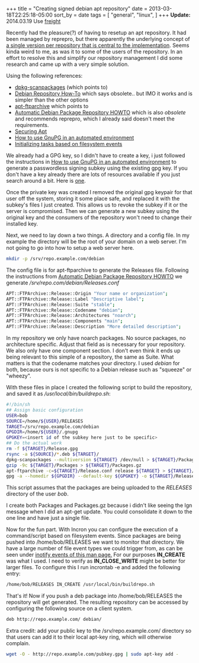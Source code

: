 +++
title = "Creating signed debian apt repository"
date = 2013-03-18T22:25:18-05:00
sort_by = date
tags = [
  "general",
  "linux",
]
+++
**Update:** 2014.03.19 Use [freight](https://github.com/rcrowley/freight "freight - apt repositories made simple")

Recently had the pleasure(?) of having to resetup an apt repository. It had been managed by reprepro, but there apparently the underlying concept of [a single version per repository that is central to the implementation](http://bugs.debian.org/cgi-bin/bugreport.cgi?bug=570623 "Debian bugzilla 570623 reprepro: please add multiple version management"). Seems kinda weird to me, as was it to some of the users of the repository. In an effort to resolve this and simplify our repository management I did some research and came up with a very simple solution.

Using the following references:

  * [dpkg-scanpackages](http://wiki.debian.org/HowToSetupADebianRepository#dpkg-scanpackages_and_dpkg-scansources "Debian wiki dpkg-scanpackages") (which points to)
  * [Debian Repository How-To](http://www.debian.org/doc/manuals/repository-howto/repository-howto.en.html "Debian Repository How To") which says obsolete.. but IMO it works and is simpler than the other options
  * [apt-ftparchive](wiki.debian.org/HowToSetupADebianRepository#apt-ftparchive "Debian wiki apt-ftparchive") which points to
  * [Automatic Debian Package Repository HOWTO](http://people.connexer.com/~roberto/howtos/debrepository "Automatic Debian Package Repository HOWTO") which is also _obsolete_ and recommends reprepro, which I already said doesn't meet the requirements.
  * [Securing Apt](http://wiki.debian.org/SecureApt "Securing Apt")
  * [How to use GnuPG in an automated environment](http://www.gnupg.org/faq/GnuPG-FAQ.html#how-can-i-use-gnupg-in-an-automated-environment "How to use GnuPG in an automated environment")
  * [Initializing tasks based on filesystem events](http://www.howtoforge.com/triggering-commands-on-file-or-directory-changes-with-incron "Incron")

We already had a GPG key, so I didn't have to create a key, i just followed the instructions in [How to use GnuPG in an automated environment](http://www.gnupg.org/faq/GnuPG-FAQ.html#how-can-i-use-gnupg-in-an-automated-environment "How to use GnuPG in an automated environment") to generate a passwordless signing subkey using the existing gpg key. If you don't have a key already there are lots of resources available if you just search around a bit. Here is [one](http://www.gnupg.org/gph/en/manual.html#AEN26 "GPG Manual - Generating a keypair").

Once the private key was created I removed the original gpg keypair for that user off the system, storing it some place safe, and replaced it with the subkey's files I just created. This allows us to revoke the subkey if it or the server is compromised. Then we can generate a new subkey using the original key and the consumers of the repository won't need to change their installed key.

Next, we need to lay down a two things. A directory and a config file. In my example the directory will be the root of your domain on a web server. I'm not going to go into how to setup a web server here.

```bash
mkdir -p /srv/repo.example.com/debian
```

The config file is for apt-ftparchive to generate the Releases file. Following the instructions from [Automatic Debian Package Repository HOWTO](http://people.connexer.com/~roberto/howtos/debrepository "Automatic Debian Package Repository HOWTO") we generate _/srv/repo.com/debian/Releases.conf_

```bash
APT::FTPArchive::Release::Origin "Your name or organization";
APT::FTPArchive::Release::Label "Descriptive label";
APT::FTPArchive::Release::Suite "stable";
APT::FTPArchive::Release::Codename "debian";
APT::FTPArchive::Release::Architectures "noarch";
APT::FTPArchive::Release::Components "main";
APT::FTPArchive::Release::Description "More detailed description";

```

In my repository we only have noarch packages. No source packages, no architecture specific. Adjust that field as is necessary for your repository. We also only have one component section. I don't even think it ends up being relevant to this simple of a repository, the same as Suite. What matters is that the codename matches your directory. I used _debian_ for both, because ours is not specific to a Debian release such as "squeeze" or "wheezy".

With these files in place I created the following script to build the repository, and saved it as _/usr/local/bin/buildrepo.sh_:

```bash
#!/bin/sh
## Assign basic configuration
USER=bob
SOURCE=/home/${USER}/RELEASES
TARGET=/srv/repo.example.com/debian
GPGDIR=/home/${USER}/.gnupg
GPGKEY=<insert id of the subkey here just to be specific>
## Do the actual work
rm -f ${TARGET}/Release.gpg
rsync -a ${SOURCE}/*.deb ${TARGET}/
dpkg-scanpackages --multiversion ${TARGET} /dev/null > ${TARGET}/Packages
gzip -9c ${TARGET}/Packages > ${TARGET}/Packages.gz
apt-ftparchive -c=${TARGET}/Release.conf release ${TARGET} > ${TARGET}/Release
gpg -a --homedir ${GPGDIR} --default-key ${GPGKEY} -o ${TARGET}/Release.gpg ${TARGET}/Release
```

This script assumes that the packages are being uploaded to the _RELEASES_ directory of the user _bob_.

I create both Packages and Packages.gz because i didn't like seeing the Ign message when I did an apt-get update. You could consolidate it down to the one line and have just a single file.

Now for the fun part. With Incron you can configure the execution of a command/script based on filesystem events. Since packages are being pushed into /home/bob/RELEASES we want to monitor that directory. We have a large number of file event types we could trigger from, as can be seen under [inotify events of this man page.](http://linux.die.net/man/7/inotify "inotify man page") For our purposes **IN_CREATE** was what I used. I need to verify as **IN\_CLOSE\_WRITE** might be better for larger files. To configure this I run <span class="lang:bash decode:true  crayon-inline " >incrontab -e</span> and added the following entry:

```bash
/home/bob/RELEASES IN_CREATE /usr/local/bin/buildrepo.sh
```

That's it! Now if you push a deb package into /home/bob/RELEASES the repository will get generated. The resulting repository can be accessed by configuring the following source on a client system.

```bash
deb http://repo.example.com/ debian/
```

Extra credit: add your public key to the /srv/repo.example.com/ directory so that users can add it to their local apt-key ring, which will otherwise complain.

```bash
wget -O - http://repo.example.com/pubkey.gpg | sudo apt-key add -
```
